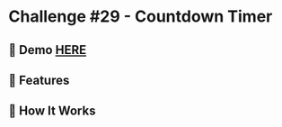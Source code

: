 # Challenge #29 - Countdown Timer

## 📸 Demo [HERE](https://hmothershed.github.io/JavaScript30/29-Countdown-Timer/)

## 🚀 Features

## 🔧 How It Works
